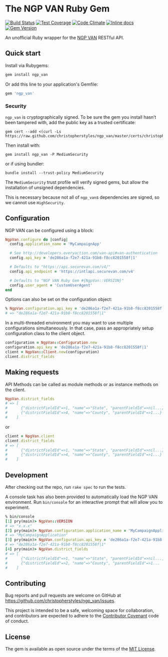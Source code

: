 # The NGP VAN Ruby Gem

[![Build Status](https://travis-ci.org/christopherstyles/ngp_van.svg?branch=master)](https://travis-ci.org/christopherstyles/ngp_van) [![Test Coverage](https://codeclimate.com/github/christopherstyles/ngp_van/badges/coverage.svg)](https://codeclimate.com/github/christopherstyles/ngp_van/coverage) [![Code Climate](https://codeclimate.com/github/christopherstyles/ngp_van/badges/gpa.svg)](https://codeclimate.com/github/christopherstyles/ngp_van) [![Inline docs](http://inch-ci.org/github/christopherstyles/ngp_van.svg?branch=master)](http://inch-ci.org/github/christopherstyles/ngp_van) [![Gem Version](https://badge.fury.io/rb/ngp_van.svg)](https://badge.fury.io/rb/ngp_van)

An unofficial Ruby wrapper for the [NGP VAN](http://developers.everyaction.com/) RESTful API.

## Quick start

Install via Rubygems:

```ruby
gem install ngp_van
```

Or add this line to your application's Gemfile:

```ruby
gem 'ngp_van'
```

### Security

`ngp_van` is cryptographically signed. To be sure the gem you install hasn’t been tampered with, add the public key as a trusted certificate:

    gem cert --add <(curl -Ls https://raw.github.com/christopherstyles/ngp_van/master/certs/christopherstyles.pem)

Then install with:

    gem install ngp_van -P MediumSecurity

or if using bundler:

    bundle install --trust-policy MediumSecurity

The `MediumSecurity` trust profile will verify signed gems, but allow the installation of unsigned dependencies.

This is necessary because not all of `ngp_van`s dependencies are signed, so we cannot use `HighSecurity`.

## Configuration

NGP VAN can be configured using a block:

```ruby
NgpVan.configure do |config|
  config.application_name = 'MyCampaignApp'

  # See http://developers.everyaction.com/van-api#van-authentication
  config.api_key = 'de286a1a-f2e7-421a-91b8-f8cc8201558f|1'

  # Defaults to "https://api.securevan.com/v4/"
  config.api_endpoint = 'https://intlapi.securevan.com/v4'

  # Defaults to "NGP VAN Ruby Gem #{NgpVan::VERSION}"
  config.user_agent = 'CustomUserAgent'
end
```

Options can also be set on the configuration object:

```ruby
% NgpVan.configuration.api_key = 'de286a1a-f2e7-421a-91b8-f8cc8201558f|1'
# => "de286a1a-f2e7-421a-91b8-f8cc8201558f|1"
```

In a multi-threaded environment you may want to use multiple configurations simultaneously.
In that case, pass an appropriately setup configuration class to the client object.

```ruby
configuration = NgpVan::Configuration.new
configuration.api_key = 'de286a1a-f2e7-421a-91b8-f8cc8201558f|1'
client = NgpVan::Client.new(configuration)
client.district_fields

```

## Making requests

API Methods can be called as module methods or as instance methods on the client.

```ruby
NgpVan.district_fields
# => [
#      {"districtFieldId"=>1, "name"=>"State", "parentFieldId"=>nil...},
#      {"districtFieldId"=>4, "name"=>"County", "parentFieldId"=>1...}
#    ]
```

or

```ruby
client = NpgVan.client
client.district_fields
# => [
#      {"districtFieldId"=>1, "name"=>"State", "parentFieldId"=>nil...},
#      {"districtFieldId"=>4, "name"=>"County", "parentFieldId"=>1...}
#    ]
```

## Development

After checking out the repo, run `rake spec` to run the tests.

A console task has also been provided to automatically load the NGP VAN environment. Run `bin/console` for an interactive prompt that will allow you to experiment.

```ruby
% bin/console
[1] pry(main)> NgpVan::VERSION
# => "x.x.x"
[2] pry(main)> NgpVan.configuration.application_name = 'MyCampaignApplication'
# => "MyCampaignApplication"
[3] pry(main)> NgpVan.configuration.api_key = 'de286a1a-f2e7-421a-91b8-f8cc8201558f|1'
# => "de286a1a-f2e7-421a-91b8-f8cc8201558f|1"
[4] pry(main)> NgpVan.district_fields
# => [
#      {"districtFieldId"=>1, "name"=>"State", "parentFieldId"=>nil...,
#      {"districtFieldId"=>2, "name"=>"County", "parentFieldId"=>1...
#    ]
```

## Contributing

Bug reports and pull requests are welcome on GitHub at https://github.com/christopherstyles/ngp_van/issues.

This project is intended to be a safe, welcoming space for collaboration, and contributors are expected to adhere to the [Contributor Covenant](http://contributor-covenant.org) code of conduct.

## License

The gem is available as open source under the terms of the [MIT License](http://opensource.org/licenses/MIT).
